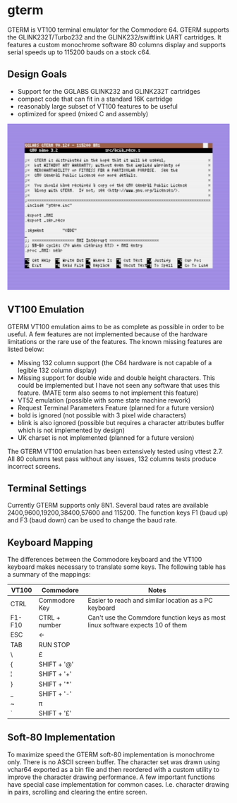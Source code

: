 # gterm
GTERM is VT100 terminal emulator for the Commodore 64. GTERM supports the GLINK232T/Turbo232 and the GLINK232/swiftlink UART cartridges. It features a custom monochrome software 80 columns display and supports serial speeds up to 115200 bauds on a stock c64.

## Design Goals

* Support for the GGLABS GLINK232 and GLINK232T cartridges
* compact code that can fit in a standard 16K cartridge
* reasonably large subset of VT100 features to be useful
* optimized for speed (mixed C and assembly) 

<img alt="GTERM Screenshot" src="screenshots/GTERM-115200.png" width="700">

## VT100 Emulation

GTERM VT100 emulation aims to be as complete as possible in order to be useful. A few features are not implemented because of the hardware limitations or the rare use of the features. The known missing features are listed below:

* Missing 132 column support (the C64 hardware is not capable of a legible 132 column display)
* Missing support for double wide and double height characters. This could be implemented but I have not seen any software that uses this feature. (MATE term also seems to not implement this feature)
* VT52 emulation (possible with some state machine rework)
* Request Terminal Parameters Feature (planned for a future version)
* bold is ignored (not possible with 3 pixel wide characters)
* blink is also ignored (possible but requires a character attributes buffer which is not implemented by design)
* UK charset is not implemented (planned for a future version) 

The GTERM VT100 emulation has been extensively tested using vttest 2.7.
All 80 columns test pass without any issues, 132 columns tests produce incorrect screens.

## Terminal Settings

Currently GTERM supports only 8N1. Several baud rates are available 2400,9600,19200,38400,57600 and 115200.
The function keys F1 (baud up) and F3 (baud down) can be used to change the baud rate.

## Keyboard Mapping

The differences between the Commodore keyboard and the VT100 keyboard makes necessary to translate some keys. The following table has a summary of the mappings:

| VT100  | Commodore | Notes |
| --- | --- | --- |
| CTRL 	| Commodore Key |	Easier to reach and similar location as a PC keyboard |
| F1-F10 | CTRL + number |	Can't use the Commdore function keys as most linux software expects 10 of them
| ESC    | ← |   |
| TAB    | RUN STOP | |
| \\     | £        | |
| {      | SHIFT + '@'  | |
| ¦      | SHIFT + '+'  | |
| }      | SHIFT + '*'  | |	 
| _      | SHIFT + '-' 	| |
| ~      | π 	| | 
| \`     | SHIFT + '£' | | 	 

## Soft-80 Implementation

To maximize speed the GTERM soft-80 implementation is monochrome only. There is no ASCII screen buffer. The character set was drawn using vchar64 exported as a bin file and then reordered with a custom utility to improve the character drawing performance.
A few important functions have special case implementation for common cases. I.e. character drawing in pairs, scrolling and clearing the entire screen.

